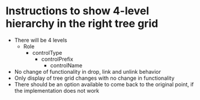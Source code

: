 # Instructions to show 4-level hierarchy in the right tree grid
- There will be 4 levels
    - Role
        - controlType
            - controlPrefix
                - controlName
- No change of functionality in drop, link and unlink behavior
- Only display of tree grid changes with no change in functionality
- There should be an option available to come back to the original point, if the implementation does not work